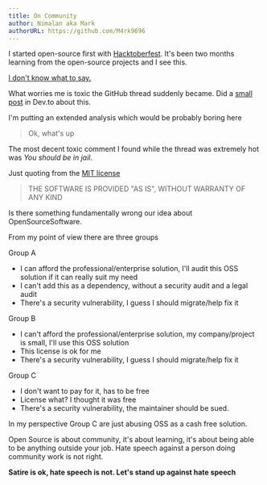 ```yaml
---
title: On Community
author: Nimalan aka Mark
authorURL: https://github.com/M4rk9696
---
```


I started open-source first with [Hacktoberfest](https://hacktoberfest.digitalocean.com/). It's been two months learning 
from the open-source projects and I see this.  

[I don't know what to say.](https://github.com/dominictarr/event-stream/issues/116)  

What worries me is toxic the GitHub thread suddenly became. 
Did a [small post](https://dev.to/m4rk9696/npm-we-all-knew-this-would-happen-eventually-16fl) in Dev.to about this.  

I'm putting an extended analysis which would be probably boring here

<!-- truncate -->

> Ok, what's up

The most decent toxic comment I found while the thread was extremely hot
was *You should be in jail*.  

Just quoting from the [MIT license](https://opensource.org/licenses/MIT)

> THE SOFTWARE IS PROVIDED "AS IS", WITHOUT WARRANTY OF ANY KIND

Is there something fundamentally wrong our idea about OpenSourceSoftware.  

From my point of view there are three groups  

Group A
- I can afford the professional/enterprise solution, I'll audit this OSS solution if it can really suit my need
- I can't add this as a dependency, without a security audit and a legal audit
- There's a security vulnerability, I guess I should migrate/help fix it

Group B
- I can't afford the professional/enterprise solution, my company/project is small, I'll use this OSS solution
- This license is ok for me
- There's a security vulnerability, I guess I should migrate/help fix it

Group C
- I don't want to pay for it, has to be free
- License what? I thought it was free
- There's a security vulnerability, the maintainer should be sued.

In my perspective Group C are just abusing OSS as a cash free solution.  

Open Source is about community, it's about learning, it's about being able
to be anything outside your job. Hate speech against a person doing community work is not right.  

**Satire is ok, hate speech is not. Let's stand up against hate speech**
